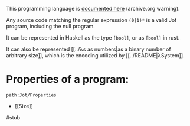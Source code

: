 This programming language is [documented here](https://web.archive.org/web/20201112014512/http://www.nyu.edu/projects/barker/Iota/) (archive.org warning).

Any source code matching the regular expression `(0|1)*` is a valid Jot program, including the null program.

It can be represented in Haskell as the type `[bool]`, or as `[bool]` in rust.

It can also be represented [[../λs as numbers|as a binary number of arbitrary size]], which is the encoding utilized by [[../README|λSystem]].

# Properties of a program:
```expander
path:Jot/Properties
```
- [[Size]]

#stub